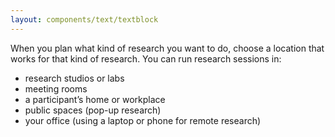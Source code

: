 ```yaml
---
layout: components/text/textblock
---
```


When you plan what kind of research you want to do, choose a location that works for that kind of research. You can run research sessions in:

- research studios or labs
- meeting rooms
- a participant’s home or workplace
- public spaces (pop-up research)
- your office (using a laptop or phone for remote research)
